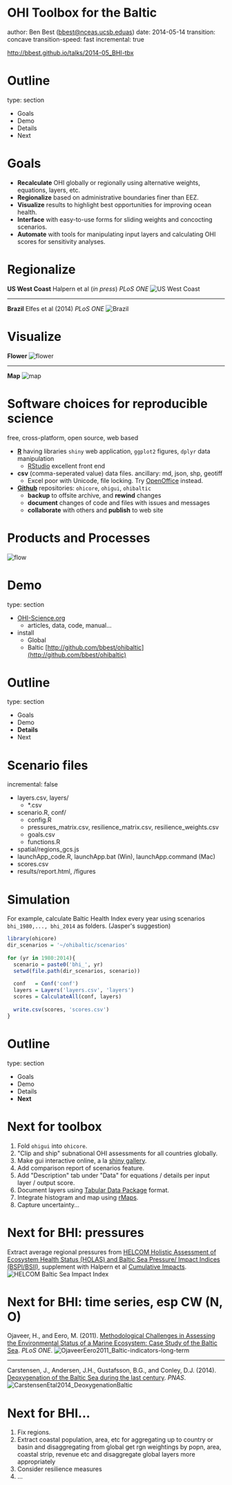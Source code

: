 OHI Toolbox for the Baltic
========================================================
author: Ben Best (bbest@nceas.ucsb.eduas)
date: 2014-05-14
transition: concave
transition-speed: fast
incremental: true

http://bbest.github.io/talks/2014-05_BHI-tbx

Outline
====
type: section
- Goals
- Demo
- Details
- Next

Goals
====
- **Recalculate** OHI globally or regionally using alternative weights, equations, layers, etc.
- **Regionalize** based on administrative boundaries finer than EEZ.
- **Visualize** results to highlight best opportunities for improving ocean health.
- **Interface** with easy-to-use forms for sliding weights and concocting scenarios.
- **Automate** with tools for manipulating input layers and calculating OHI scores for sensitivity analyses.

Regionalize
====

**US West Coast**
Halpern et al (_in press_) _PLoS ONE_
![US West Coast](fig/ohi-uswest.png)

***

**Brazil**
Elfes et al (2014) _PLoS ONE_
![Brazil](fig/ohi-brazil.png)

Visualize
====
**Flower**
![flower](fig/ohi-flower_gl2013.png)

***

**Map**
![map](fig/ohi-map_gl2013.png)

Software choices for reproducible science
====
free, cross-platform, open source, web based
- [**R**](http://www.r-project.org/) having libraries `shiny` web application, `ggplot2` figures, `dplyr` data manipulation
    + [RStudio](http://www.rstudio.com) excellent front end
- **csv** (comma-seperated value) data files. ancillary: md, json, shp, geotiff
    + Excel poor with Unicode, file locking. Try [OpenOffice](https://www.openoffice.org/) instead. 
- [**Github**](http://github.com) repositories: `ohicore`, `ohigui`, `ohibaltic`
    + **backup** to offsite archive, and **rewind** changes
    + **document** changes of code and files with issues and messages
    + **collaborate** with others and **publish** to web site

Products and Processes
====
![flow](fig/ohi-tbx_flow.png)

Demo
====
type: section
- [OHI-Science.org](http://OHI-Science.org)
    + articles, data, code, manual... 
- install
    + Global
    + Baltic 
    [http://github.com/bbest/ohibaltic](http://github.com/bbest/ohibaltic)
   
Outline
====
type: section
- Goals
- Demo
- **Details**
- Next

Scenario files
====
incremental: false
- layers.csv, layers/
    + *.csv
- scenario.R, conf/
    + config.R
    + pressures_matrix.csv, resilience_matrix.csv, resilience_weights.csv
    + goals.csv
    + functions.R
- spatial/regions_gcs.js
- launchApp_code.R, launchApp.bat (Win), launchApp.command (Mac)
- scores.csv
- results/report.html, /figures

Simulation
====
For example, calculate Baltic Health Index every year using scenarios `bhi_1980,..., bhi_2014` as folders. (Jasper's suggestion)


```r
library(ohicore)
dir_scenarios = '~/ohibaltic/scenarios'
  
for (yr in 1980:2014){
  scenario = paste0('bhi_', yr)
  setwd(file.path(dir_scenarios, scenario))
  
  conf   = Conf('conf')
  layers = Layers('layers.csv', 'layers')
  scores = CalculateAll(conf, layers)
  
  write.csv(scores, 'scores.csv')
}
```



Outline
====
type: section
- Goals
- Demo
- Details
- **Next**

Next for toolbox
====
1. Fold `ohigui` into `ohicore`.
1. "Clip and ship" subnational OHI assessments for all countries globally.
1. Make gui interactive online, a la [shiny gallery](http://shiny.rstudio.com/gallery/).
1. Add comparison report of scenarios feature.
1. Add "Description" tab under "Data" for equations / details per input layer / output score.
1. Document layers using [Tabular Data Package](http://dataprotocols.org/tabular-data-package/) format.
1. Integrate histogram and map using [rMaps](https://github.com/ramnathv/rMaps#quick-start).
1. Capture uncertainty...

Next for BHI: pressures
====
Extract average regional pressures from [HELCOM Holistic Assessment of Ecosystem Health Status (HOLAS) and Baltic Sea Pressure/ Impact Indices (BSPI/BSII)](http://www.helcom.fi/Lists/Publications/BSEP122.pdf), supplement with Halpern et al [Cumulative Impacts](http://www.nceas.ucsb.edu/globalmarine).
![HELCOM Baltic Sea Impact Index](fig/baltic-sea-impact-index.png)

Next for BHI: time series, esp CW (N, O)
====
Ojaveer, H., and Eero, M. (2011). [Methodological Challenges in Assessing the Environmental Status of a                     Marine Ecosystem: Case Study of the Baltic Sea](http://www.plosone.org/article/info%3Adoi%2F10.1371%2Fjournal.pone.0019231). _PLoS ONE_.
![OjaveerEero2011_Baltic-indicators-long-term](fig/OjaveerEero2011_Baltic-indicators-long-term.png)

***

Carstensen, J., Andersen, J.H., Gustafsson, B.G., and Conley, D.J. (2014). [Deoxygenation of the Baltic Sea during the last century](http://www.pnas.org/content/early/2014/03/27/1323156111.abstract). _PNAS_.
![CarstensenEtal2014_DeoxygenationBaltic](fig/CarstensenEtal2014_DeoxygenationBaltic.png)

Next for BHI...
====
1. Fix regions. 
1. Extract coastal population, area, etc for aggregating up to country or basin and disaggregating from global
get rgn weightings by popn, area, coastal strip, revenue etc and disaggregate global layers more appropriately
1. Consider resilience measures
1. ...

